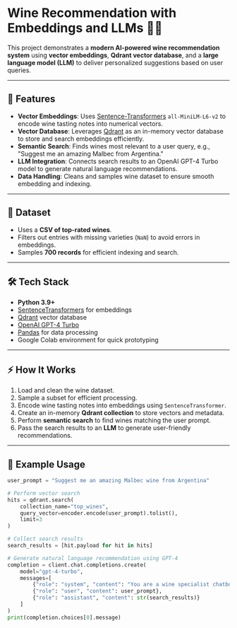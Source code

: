 # Wine Recommendation with Embeddings and LLMs 🍷🤖

This project demonstrates a **modern AI-powered wine recommendation system** using **vector embeddings**, **Qdrant vector database**, and a **large language model (LLM)** to deliver personalized suggestions based on user queries.  

---

## 🚀 Features

- **Vector Embeddings**: Uses [Sentence-Transformers](https://www.sbert.net/) `all-MiniLM-L6-v2` to encode wine tasting notes into numerical vectors.  
- **Vector Database**: Leverages [Qdrant](https://qdrant.tech/) as an in-memory vector database to store and search embeddings efficiently.  
- **Semantic Search**: Finds wines most relevant to a user query, e.g., "Suggest me an amazing Malbec from Argentina."  
- **LLM Integration**: Connects search results to an OpenAI GPT-4 Turbo model to generate natural language recommendations.  
- **Data Handling**: Cleans and samples wine dataset to ensure smooth embedding and indexing.

---

## 📂 Dataset

- Uses a **CSV of top-rated wines**.
- Filters out entries with missing varieties (`NaN`) to avoid errors in embeddings.
- Samples **700 records** for efficient indexing and search.

---

## 🛠 Tech Stack

- **Python 3.9+**
- [SentenceTransformers](https://www.sbert.net/) for embeddings
- [Qdrant](https://qdrant.tech/) vector database
- [OpenAI GPT-4 Turbo](https://platform.openai.com/docs/models/gpt-4)
- [Pandas](https://pandas.pydata.org/) for data processing
- Google Colab environment for quick prototyping

---

## ⚡ How It Works

1. Load and clean the wine dataset.
2. Sample a subset for efficient processing.
3. Encode wine tasting notes into embeddings using `SentenceTransformer`.
4. Create an in-memory **Qdrant collection** to store vectors and metadata.
5. Perform **semantic search** to find wines matching the user prompt.
6. Pass the search results to an **LLM** to generate user-friendly recommendations.

---

## 📝 Example Usage

```python
user_prompt = "Suggest me an amazing Malbec wine from Argentina"

# Perform vector search
hits = qdrant.search(
    collection_name="top_wines",
    query_vector=encoder.encode(user_prompt).tolist(),
    limit=3
)

# Collect search results
search_results = [hit.payload for hit in hits]

# Generate natural language recommendation using GPT-4
completion = client.chat.completions.create(
    model="gpt-4-turbo",
    messages=[
        {"role": "system", "content": "You are a wine specialist chatbot."},
        {"role": "user", "content": user_prompt},
        {"role": "assistant", "content": str(search_results)}
    ]
)
print(completion.choices[0].message)

